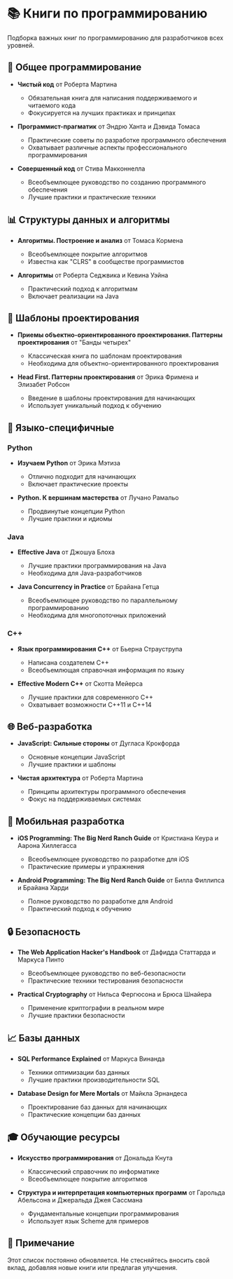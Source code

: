 # 📚 Книги по программированию

Подборка важных книг по программированию для разработчиков всех уровней.

## 🎯 Общее программирование

- **Чистый код** от Роберта Мартина
  - Обязательная книга для написания поддерживаемого и читаемого кода
  - Фокусируется на лучших практиках и принципах

- **Программист-прагматик** от Эндрю Ханта и Дэвида Томаса
  - Практические советы по разработке программного обеспечения
  - Охватывает различные аспекты профессионального программирования

- **Совершенный код** от Стива Макконнелла
  - Всеобъемлющее руководство по созданию программного обеспечения
  - Лучшие практики и практические техники

## 📊 Структуры данных и алгоритмы

- **Алгоритмы. Построение и анализ** от Томаса Кормена
  - Всеобъемлющее покрытие алгоритмов
  - Известна как "CLRS" в сообществе программистов

- **Алгоритмы** от Роберта Седжвика и Кевина Уэйна
  - Практический подход к алгоритмам
  - Включает реализации на Java

## 🎨 Шаблоны проектирования

- **Приемы объектно-ориентированного проектирования. Паттерны проектирования** от "Банды четырех"
  - Классическая книга по шаблонам проектирования
  - Необходима для объектно-ориентированного проектирования

- **Head First. Паттерны проектирования** от Эрика Фримена и Элизабет Робсон
  - Введение в шаблоны проектирования для начинающих
  - Использует уникальный подход к обучению

## 🔧 Языко-специфичные

### Python
- **Изучаем Python** от Эрика Мэтиза
  - Отлично подходит для начинающих
  - Включает практические проекты

- **Python. К вершинам мастерства** от Лучано Рамальо
  - Продвинутые концепции Python
  - Лучшие практики и идиомы

### Java
- **Effective Java** от Джошуа Блоха
  - Лучшие практики программирования на Java
  - Необходима для Java-разработчиков

- **Java Concurrency in Practice** от Брайана Гетца
  - Всеобъемлющее руководство по параллельному программированию
  - Необходима для многопоточных приложений

### C++
- **Язык программирования C++** от Бьерна Страуструпа
  - Написана создателем C++
  - Всеобъемлющая справочная информация по языку

- **Effective Modern C++** от Скотта Мейерса
  - Лучшие практики для современного C++
  - Охватывает возможности C++11 и C++14

## 🌐 Веб-разработка

- **JavaScript: Сильные стороны** от Дугласа Крокфорда
  - Основные концепции JavaScript
  - Лучшие практики и шаблоны

- **Чистая архитектура** от Роберта Мартина
  - Принципы архитектуры программного обеспечения
  - Фокус на поддерживаемых системах

## 📱 Мобильная разработка

- **iOS Programming: The Big Nerd Ranch Guide** от Кристиана Кеура и Аарона Хиллегасса
  - Всеобъемлющее руководство по разработке для iOS
  - Практические примеры и упражнения

- **Android Programming: The Big Nerd Ranch Guide** от Билла Филлипса и Брайана Харди
  - Полное руководство по разработке для Android
  - Практический подход к обучению

## 🔒 Безопасность

- **The Web Application Hacker's Handbook** от Дафидда Статтарда и Маркуса Пинто
  - Всеобъемлющее руководство по веб-безопасности
  - Практические техники тестирования безопасности

- **Practical Cryptography** от Нильса Фергюсона и Брюса Шнайера
  - Применение криптографии в реальном мире
  - Лучшие практики безопасности

## 📈 Базы данных

- **SQL Performance Explained** от Маркуса Винанда
  - Техники оптимизации баз данных
  - Лучшие практики производительности SQL

- **Database Design for Mere Mortals** от Майкла Эрнандеса
  - Проектирование баз данных для начинающих
  - Практические концепции баз данных

## 🎓 Обучающие ресурсы

- **Искусство программирования** от Дональда Кнута
  - Классический справочник по информатике
  - Всеобъемлющее покрытие алгоритмов

- **Структура и интерпретация компьютерных программ** от Гарольда Абельсона и Джеральда Джея Сассмана
  - Фундаментальные концепции программирования
  - Использует язык Scheme для примеров

## 📝 Примечание

Этот список постоянно обновляется. Не стесняйтесь вносить свой вклад, добавляя новые книги или предлагая улучшения. 